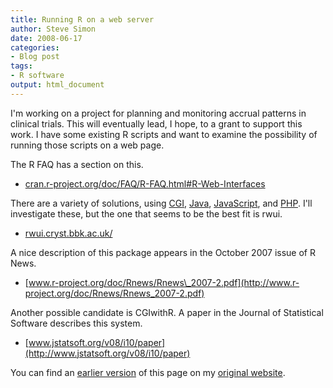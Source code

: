 ```yaml
---
title: Running R on a web server
author: Steve Simon
date: 2008-06-17
categories:
- Blog post
tags:
- R software
output: html_document
---
```

I\'m working on a project for planning and monitoring accrual patterns
in clinical trials. This will eventually lead, I hope, to a grant to
support this work. I have some existing R scripts and want to examine
the possibility of running those scripts on a web page.

The R FAQ has a section on this.

-   [cran.r-project.org/doc/FAQ/R-FAQ.html\#R-Web-Interfaces](http://cran.r-project.org/doc/FAQ/R-FAQ.html#R-Web-Interfaces)

There are a variety of solutions, using
[CGI](http://en.wikipedia.org/wiki/Common_Gateway_Interface),
[Java](http://en.wikipedia.org/wiki/Java_(programming_language)),
[JavaScript](http://en.wikipedia.org/wiki/JavaScript), and
[PHP](http://en.wikipedia.org/wiki/Php). I\'ll investigate these, but
the one that seems to be the best fit is rwui.

-   [rwui.cryst.bbk.ac.uk/](http://rwui.cryst.bbk.ac.uk/)

A nice description of this package appears in the October 2007 issue of
R News.

-   [www.r-project.org/doc/Rnews/Rnews\_2007-2.pdf](http://www.r-project.org/doc/Rnews/Rnews_2007-2.pdf)

Another possible candidate is CGIwithR. A paper in the Journal of
Statistical Software describes this system.

-   [www.jstatsoft.org/v08/i10/paper](http://www.jstatsoft.org/v08/i10/paper)

You can find an [earlier version](http://www.pmean.com/08/RWebServer.html) of this page on my [original website](http://www.pmean.com/original_site.html).

